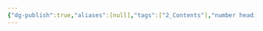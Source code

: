 ```yaml
---
{"dg-publish":true,"aliases":[null],"tags":["2_Contents"],"number headings":"auto, first-level 1, max 6, A.1.","Created-Date":"2023-10-28 15:50:02","Modified-Date":"2024-04-18 11:53:20","permalink":"/A01_Lessons/Ac02_数电_数字电路与逻辑设计/第3章. 集成逻辑门/","dgPassFrontmatter":true}
---
```



